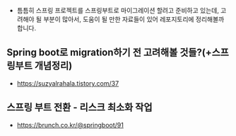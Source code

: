 - 틈틈히 스프링 프로젝트를 스프링부트로 마이그레이션 할려고 준비하고 있는데, 고려해야 될 부분이 많아서, 도움이 될 만한 자료들이 있어 레포지토리에 정리해볼까 합니다.

## Spring boot로 migration하기 전 고려해볼 것들?(+스프링부트 개념정리)
- https://suzyalrahala.tistory.com/37

## 스프링 부트 전환 - 리스크 최소화 작업 
- https://brunch.co.kr/@springboot/91
